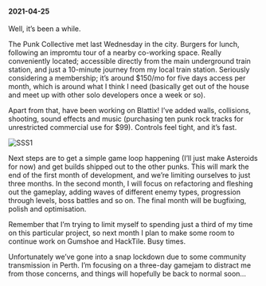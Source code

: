 #### 2021-04-25

Well, it’s been a while.

The Punk Collective met last Wednesday in the city. Burgers for lunch, following an impromtu tour of a nearby co-working space. Really conveniently located; accessible directly from the main underground train station, and just a 10-minute journey from my local train station. Seriously considering a membership; it’s around $150/mo for five days access per month, which is around what I think I need (basically get out of the house and meet up with other solo developers once a week or so).

Apart from that, have been working on Blattix! I’ve added walls, collisions, shooting, sound effects and music (purchasing ten punk rock tracks for unrestricted commercial use for $99). Controls feel tight, and it’s fast.

![SSS1](/assets/sss1.png)

Next steps are to get a simple game loop happening (I’ll just make Asteroids for now) and get builds shipped out to the other punks. This will mark the end of the first month of development, and we’re limiting ourselves to just three months. In the second month, I will focus on refactoring and fleshing out the gameplay, adding waves of different enemy types, progression through levels, boss battles and so on. The final month will be bugfixing, polish and optimisation.

Remember that I’m trying to limit myself to spending just a third of my time on this particular project, so next month I plan to make some room to continue work on Gumshoe and HackTile. Busy times.

Unfortunately we’ve gone into a snap lockdown due to some community transmission in Perth. I’m focusing on a three-day gamejam to distract me from those concerns, and things will hopefully be back to normal soon…